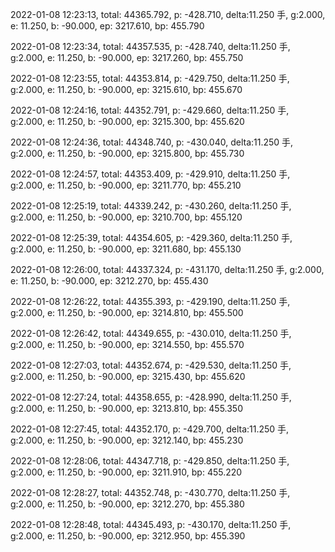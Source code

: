 2022-01-08 12:23:13, total: 44365.792, p: -428.710, delta:11.250 手, g:2.000, e: 11.250, b: -90.000, ep: 3217.610, bp: 455.790

2022-01-08 12:23:34, total: 44357.535, p: -428.740, delta:11.250 手, g:2.000, e: 11.250, b: -90.000, ep: 3217.260, bp: 455.750

2022-01-08 12:23:55, total: 44353.814, p: -429.750, delta:11.250 手, g:2.000, e: 11.250, b: -90.000, ep: 3215.610, bp: 455.670

2022-01-08 12:24:16, total: 44352.791, p: -429.660, delta:11.250 手, g:2.000, e: 11.250, b: -90.000, ep: 3215.300, bp: 455.620

2022-01-08 12:24:36, total: 44348.740, p: -430.040, delta:11.250 手, g:2.000, e: 11.250, b: -90.000, ep: 3215.800, bp: 455.730

2022-01-08 12:24:57, total: 44353.409, p: -429.910, delta:11.250 手, g:2.000, e: 11.250, b: -90.000, ep: 3211.770, bp: 455.210

2022-01-08 12:25:19, total: 44339.242, p: -430.260, delta:11.250 手, g:2.000, e: 11.250, b: -90.000, ep: 3210.700, bp: 455.120

2022-01-08 12:25:39, total: 44354.605, p: -429.360, delta:11.250 手, g:2.000, e: 11.250, b: -90.000, ep: 3211.680, bp: 455.130

2022-01-08 12:26:00, total: 44337.324, p: -431.170, delta:11.250 手, g:2.000, e: 11.250, b: -90.000, ep: 3212.270, bp: 455.430

2022-01-08 12:26:22, total: 44355.393, p: -429.190, delta:11.250 手, g:2.000, e: 11.250, b: -90.000, ep: 3214.810, bp: 455.500

2022-01-08 12:26:42, total: 44349.655, p: -430.010, delta:11.250 手, g:2.000, e: 11.250, b: -90.000, ep: 3214.550, bp: 455.570

2022-01-08 12:27:03, total: 44352.674, p: -429.530, delta:11.250 手, g:2.000, e: 11.250, b: -90.000, ep: 3215.430, bp: 455.620

2022-01-08 12:27:24, total: 44358.655, p: -428.990, delta:11.250 手, g:2.000, e: 11.250, b: -90.000, ep: 3213.810, bp: 455.350

2022-01-08 12:27:45, total: 44352.170, p: -429.700, delta:11.250 手, g:2.000, e: 11.250, b: -90.000, ep: 3212.140, bp: 455.230

2022-01-08 12:28:06, total: 44347.718, p: -429.850, delta:11.250 手, g:2.000, e: 11.250, b: -90.000, ep: 3211.910, bp: 455.220

2022-01-08 12:28:27, total: 44352.748, p: -430.770, delta:11.250 手, g:2.000, e: 11.250, b: -90.000, ep: 3212.270, bp: 455.380

2022-01-08 12:28:48, total: 44345.493, p: -430.170, delta:11.250 手, g:2.000, e: 11.250, b: -90.000, ep: 3212.950, bp: 455.390